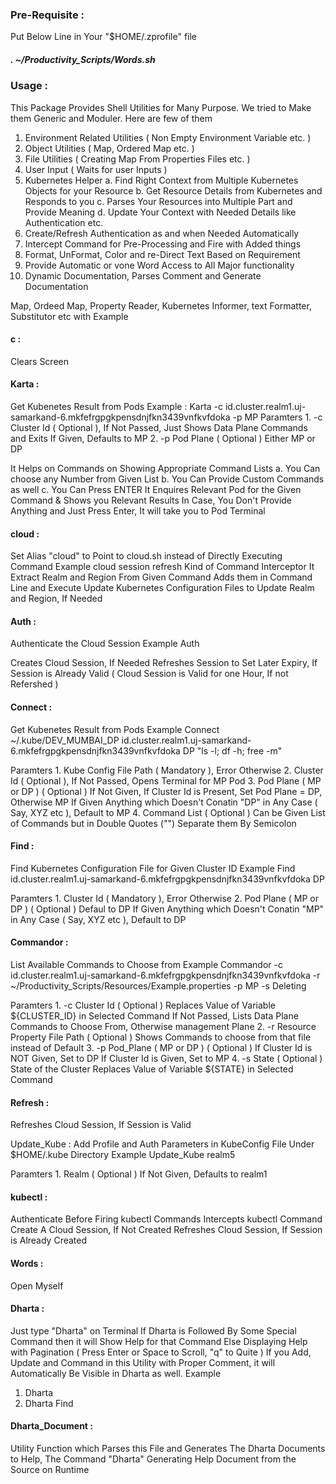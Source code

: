 
### Pre-Requisite :
Put Below Line in Your "$HOME/.zprofile" file

##### . ~/Productivity_Scripts/Words.sh 

### Usage :
This Package Provides Shell Utilities for Many Purpose.
We tried to Make them Generic and Moduler.
Here are few of them

1. Environment Related Utilities ( Non Empty Environment Variable etc. )
2. Object Utilities ( Map, Ordered Map etc. )
3. File Utilities ( Creating Map From Properties Files etc. )
4. User Input ( Waits for user Inputs )
5. Kubernetes Helper 
	a. Find Right Context from Multiple Kubernetes Objects for your Resource
	b. Get Resource Details from Kubernetes and Responds to you
	c. Parses Your Resources into Multiple Part and Provide Meaning
	d. Update Your Context with Needed Details like Authentication etc.
6. Create/Refresh Authentication as and when Needed Automatically
7. Intercept Command for Pre-Processing and Fire with Added things
8. Format, UnFormat, Color and re-Direct Text Based on Requirement
9. Provide Automatic or vone Word Access to All Major functionality
10. Dynamic Documentation, Parses Comment and Generate Documentation

Map, Ordeed Map, Property Reader, Kubernetes Informer, text Formatter, Substitutor etc with Example

#### c : 
Clears Screen

#### Karta : 
Get Kubenetes Result from Pods
	Example :
			Karta -c id.cluster.realm1.uj-samarkand-6.mkfefrgpgkpensdnjfkn3439vnfkvfdoka -p MP
 Paramters
       1. -c Cluster Id ( Optional ),
               If Not Passed, Just Shows Data Plane Commands and Exits
               If Given, Defaults to MP
       2. -p Pod Plane ( Optional ) Either MP or DP

 It Helps on Commands on Showing Appropriate Command Lists
 	a. You Can choose any Number from Given List
	b. You Can Provide Custom Commands as well
	c. You Can Press ENTER
 It Enquires Relevant Pod for the Given Command & Shows you Relevant Results
 In Case, You Don't Provide Anything and Just Press Enter, It will take you to Pod Terminal

#### cloud : 
Set Alias "cloud" to Point to cloud.sh instead of Directly Executing Command
 Example
		cloud session refresh
 Kind of Command Interceptor
 It Extract Realm and Region From Given Command
 Adds them in Command Line and Execute
 Update Kubernetes Configuration Files to Update Realm and Region, If Needed

#### Auth : 
 Authenticate the Cloud Session
 Example
		Auth

 Creates Cloud Session, If Needed
 Refreshes Session to Set Later Expiry, If Session is Already Valid
 ( Cloud Session is Valid for one Hour, If not Refershed )

#### Connect : 
Get Kubenetes Result from Pods
 Example
 		Connect ~/.kube/DEV_MUMBAI_DP id.cluster.realm1.uj-samarkand-6.mkfefrgpgkpensdnjfkn3439vnfkvfdoka DP "ls -l; df -h; free -m"

 Paramters
 	1. Kube Config File Path ( Mandatory ), Error Otherwise
	2. Cluster Id ( Optional ), If Not Passed, Opens Terminal for MP Pod
	3. Pod Plane ( MP or DP ) ( Optional )
		If Not Given, If Cluster Id is Present, Set Pod Plane = DP, Otherwise MP
		If Given Anything which Doesn't Conatin "DP" in Any Case ( Say, XYZ etc ), Default to MP
	4. Command List ( Optional )
		Can be Given List of Commands but in Double Quotes ("") Separate them By Semicolon

#### Find : 
Find Kubernetes Configuration File for Given Cluster ID
 Example
	Find id.cluster.realm1.uj-samarkand-6.mkfefrgpgkpensdnjfkn3439vnfkvfdoka DP

 Paramters
 	1. Cluster Id ( Mandatory ), Error Otherwise
	2. Pod Plane ( MP or DP ) ( Optional )
		Defaul to DP
		If Given Anything which Doesn't Conatin "MP" in Any Case ( Say, XYZ etc ), Default to DP

#### Commandor : 
 List Available Commands to Choose from
 Example
 		Commandor -c id.cluster.realm1.uj-samarkand-6.mkfefrgpgkpensdnjfkn3439vnfkvfdoka -r ~/Productivity_Scripts/Resources/Example.properties -p MP -s Deleting

 Paramters
       1. -c Cluster Id ( Optional )
		Replaces Value of Variable ${CLUSTER_ID} in Selected Command
		If Not Passed, Lists Data Plane Commands to Choose From, Otherwise management Plane
	2. -r Resource Property File Path ( Optional )
		Shows Commands to choose from that file instead of Default
	3. -p Pod_Plane ( MP or DP ) ( Optional )
               If Cluster Id is NOT Given, Set to DP
               If Cluster Id is Given, Set to MP
	4. -s State ( Optional )
		State of the Cluster
		Replaces Value of Variable ${STATE} in Selected Command 

#### Refresh : 
Refreshes Cloud Session, If Session is Valid

Update_Kube : 
Add Profile and Auth Parameters in KubeConfig File Under $HOME/.kube Directory
 Example
		Update_Kube realm5

 Paramters
	1. Realm ( Optional )
		If Not Given, Defaults to realm1

#### kubectl : 
 Authenticate Before Firing kubectl Commands
 Intercepts kubectl Command
 Create A Cloud Session, If Not Created
 Refreshes Cloud Session, If Session is Already Created

#### Words : 
Open Myself

#### Dharta : 
 Just type "Dharta" on Terminal
 If Dharta is Followed By Some Special Command then it will Show Help for that Command
 Else Displaying Help with Pagination ( Press Enter or Space to Scroll, "q" to Quite )
 If you Add, Update and Command in this Utility with Proper Comment, it will Automatically Be Visible in Dharta as well.
 Example
 1. Dharta
 2. Dharta Find

#### Dharta_Document : 
 Utility Function which Parses this File and Generates The Dharta Documents to Help,
 The Command "Dharta" Generating Help Document from the Source on Runtime

